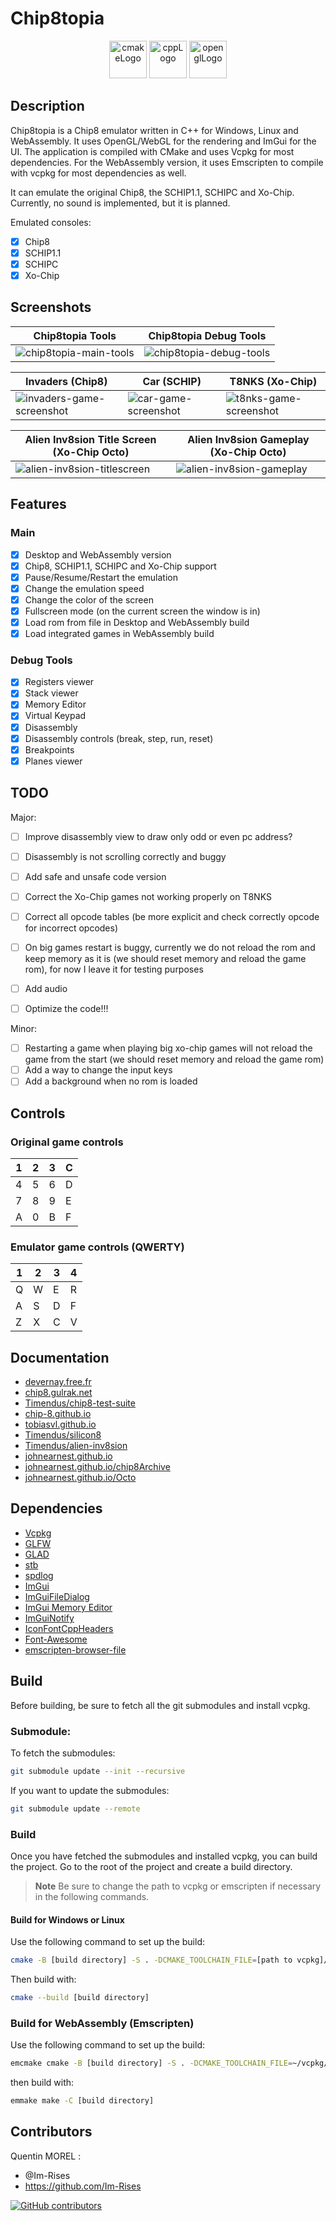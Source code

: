# Chip8topia

<p align="center">
      <img src="https://user-images.githubusercontent.com/59691442/183268126-b3d19e66-8f2d-463a-805e-ae6ef7cc6c01.png" alt="cmakeLogo" style="height:60px;"/>
      <img src="https://img.shields.io/badge/C%2B%2B-00599C?style=for-the-badge&logo=c%2B%2B&logoColor=white" alt="cppLogo" style="height:60px;"/>
      <img src="https://img.shields.io/badge/OpenGL-FFFFFF?style=for-the-badge&logo=opengl" alt="openglLogo" style="height:60px;"/>
</p>

## Description

Chip8topia is a Chip8 emulator written in C++ for Windows, Linux and WebAssembly. It uses OpenGL/WebGL for the rendering
and ImGui for the UI.
The application is compiled with CMake and uses Vcpkg for most dependencies.
For the WebAssembly version, it uses Emscripten to compile with vcpkg for most dependencies as well.

It can emulate the original Chip8, the SCHIP1.1, SCHIPC and Xo-Chip.
Currently, no sound is implemented, but it is planned.

Emulated consoles:

- [x] Chip8
- [x] SCHIP1.1
- [x] SCHIPC
- [x] Xo-Chip

## Screenshots

| Chip8topia Tools                                                                                                      | Chip8topia Debug Tools                                                                                                 |
|-----------------------------------------------------------------------------------------------------------------------|------------------------------------------------------------------------------------------------------------------------|
| ![chip8topia-main-tools](https://github.com/Im-Rises/Chip8topia/assets/59691442/0024eddd-8af2-49fa-89e4-6b4e11660712) | ![chip8topia-debug-tools](https://github.com/Im-Rises/Chip8topia/assets/59691442/44ed037c-4921-4c83-9411-54c9a0b51f53) |

| Invaders (Chip8)                                                                                                         | Car (SCHIP)                                                                                                         | T8NKS (Xo-Chip)                                                                                                       |                                                                                                                   
|--------------------------------------------------------------------------------------------------------------------------|---------------------------------------------------------------------------------------------------------------------|-----------------------------------------------------------------------------------------------------------------------|
| ![invaders-game-screenshot](https://github.com/Im-Rises/Chip8topia/assets/59691442/3e5a2078-2cf7-4929-94c2-ea42cea24efd) | ![car-game-screenshot](https://github.com/Im-Rises/Chip8topia/assets/59691442/13774fed-1ce4-4ab6-b73d-40aa374661a0) | ![t8nks-game-screenshot](https://github.com/Im-Rises/Chip8topia/assets/59691442/e4ab6b1f-e5a4-485f-a26b-dab63e20aff1) |

| Alien Inv8sion Title Screen (Xo-Chip Octo)                                                                                 | Alien Inv8sion Gameplay (Xo-Chip Octo)                                                                                  |
|----------------------------------------------------------------------------------------------------------------------------|-------------------------------------------------------------------------------------------------------------------------|
| ![alien-inv8sion-titlescreen](https://github.com/Im-Rises/Chip8topia/assets/59691442/71eb63c2-4716-49ba-868b-1525f593529e) | ![alien-inv8sion-gameplay](https://github.com/Im-Rises/Chip8topia/assets/59691442/b1c7441a-6045-4cf3-bb98-7fd6d03835d3) |

## Features

### Main

- [x] Desktop and WebAssembly version
- [x] Chip8, SCHIP1.1, SCHIPC and Xo-Chip support
- [x] Pause/Resume/Restart the emulation
- [x] Change the emulation speed
- [x] Change the color of the screen
- [x] Fullscreen mode (on the current screen the window is in)
- [x] Load rom from file in Desktop and WebAssembly build
- [x] Load integrated games in WebAssembly build

### Debug Tools

- [x] Registers viewer
- [x] Stack viewer
- [x] Memory Editor
- [x] Virtual Keypad
- [x] Disassembly
- [x] Disassembly controls (break, step, run, reset)
- [x] Breakpoints
- [x] Planes viewer

## TODO

Major:

- [ ] Improve disassembly view to draw only odd or even pc address?
- [ ] Disassembly is not scrolling correctly and buggy
- [ ] Add safe and unsafe code version

- [ ] Correct the Xo-Chip games not working properly on T8NKS
- [ ] Correct all opcode tables (be more explicit and check correctly opcode for incorrect opcodes)
- [ ] On big games restart is buggy, currently we do not reload the rom and keep memory as it is (we should reset memory
  and reload the game rom), for now I leave it for testing purposes
- [ ] Add audio
- [ ] Optimize the code!!!

Minor:

- [ ] Restarting a game when playing big xo-chip games will not reload the game from the start (we should reset memory
  and reload the game rom)
- [ ] Add a way to change the input keys
- [ ] Add a background when no rom is loaded

## Controls

### Original game controls

| 1 | 2 | 3 | C |
|---|---|---|---|
| 4 | 5 | 6 | D |
| 7 | 8 | 9 | E |
| A | 0 | B | F |

### Emulator game controls (QWERTY)

| 1 | 2 | 3 | 4 |
|---|---|---|---|
| Q | W | E | R |
| A | S | D | F |
| Z | X | C | V |

## Documentation

- [devernay.free.fr](http://devernay.free.fr/hacks/chip8/C8TECH10.HTM)
- [chip8.gulrak.net](https://chip8.gulrak.net/)
- [Timendus/chip8-test-suite](https://github.com/Timendus/chip8-test-suite)
- [chip-8.github.io](https://chip-8.github.io/)
- [tobiasvl.github.io](https://tobiasvl.github.io/blog/write-a-chip-8-emulator/)
- [Timendus/silicon8](https://github.com/Timendus/silicon8/tree/)
- [Timendus/alien-inv8sion](https://github.com/Timendus/alien-inv8sion)
- [johnearnest.github.io](http://johnearnest.github.io/Octo/docs/XO-ChipSpecification.html)
- [johnearnest.github.io/chip8Archive](https://johnearnest.github.io/chip8Archive/?sort=platform)
- [johnearnest.github.io/Octo](https://johnearnest.github.io/Octo/)

<!--
### Other resources

https://en.wikipedia.org/wiki/CHIP-8
https://www.laurencescotford.net/2020/07/19/chip-8-on-the-cosmac-vip-arithmetic-and-logic-instructions/
https://www.laurencescotford.net/2020/07/19/chip-8-on-the-cosmac-vip-drawing-sprites/
https://webgl2fundamentals.org/webgl/lessons/webgl-data-textures.html
https://emscripten.org/docs/porting/files/packaging_files.html
https://emscripten.org/docs/porting/files/index.html
https://emscripten.org/docs/porting/files/file_systems_overview.html#file-system-overview
https://emscripten.org/docs/porting/files/Synchronous-Virtual-XHR-Backed-File-System-Usage.html#synchronous-virtual-xhr-backed-file-system-usage
https://github.com/marketplace/actions/upload-release-asset
https://github.com/mymindstorm/setup-emsdk
https://github.com/Armchair-Software/emscripten-browser-file
-->

## Dependencies

- [Vcpkg](https://vcpkg.io/en)
- [GLFW](https://www.glfw.org/)
- [GLAD](https://glad.dav1d.de/)
- [stb](https://github.com/nothings/stb)
- [spdlog](https://github.com/gabime/spdlog)
- [ImGui](https://github.com/ocornut/imgui)
- [ImGuiFileDialog](https://github.com/aiekick/ImGuiFileDialog)
- [ImGui Memory Editor](https://github.com/ocornut/imgui_club/tree/main/imgui_memory_editor)
- [ImGuiNotify](https://github.com/TyomaVader/ImGuiNotify/tree/Dev)
- [IconFontCppHeaders](https://github.com/juliettef/IconFontCppHeaders)
- [Font-Awesome](https://github.com/FortAwesome/Font-Awesome)
- [emscripten-browser-file](https://github.com/Armchair-Software/emscripten-browser-file)

## Build

Before building, be sure to fetch all the git submodules and install vcpkg.

### Submodule:

To fetch the submodules:

```bash
git submodule update --init --recursive
```

If you want to update the submodules:

```bash
git submodule update --remote
```

### Build

Once you have fetched the submodules and installed vcpkg, you can build the project.
Go to the root of the project and create a build directory.

> **Note**
> Be sure to change the path to vcpkg or emscripten if necessary in the following commands.

#### Build for Windows or Linux

Use the following command to set up the build:

```bash
cmake -B [build directory] -S . -DCMAKE_TOOLCHAIN_FILE=[path to vcpkg]/scripts/buildsystems/vcpkg.cmake
```

Then build with:

```bash
cmake --build [build directory]
```

### Build for WebAssembly (Emscripten)

Use the following command to set up the build:

```bash
emcmake cmake -B [build directory] -S . -DCMAKE_TOOLCHAIN_FILE=~/vcpkg/scripts/buildsystems/vcpkg.cmake -DVCPKG_CHAINLOAD_TOOLCHAIN_FILE=${EMSDK}/upstream/emscripten/cmake/Modules/Platform/Emscripten.cmake -DVCPKG_TARGET_TRIPLET=wasm32-emscripten "-DCMAKE_EXE_LINKER_FLAGS=-s USE_GLFW=3 -s FULL_ES3=1 -s WASM=1 -s EXPORTED_RUNTIME_METHODS=[ccall] -s ALLOW_MEMORY_GROWTH=1 -s EXPORTED_FUNCTIONS=[_main,_malloc,_free] --preload-file ../../Chip8Games --preload-file ../../shaders --preload-file ../../fonts" -DCMAKE_BUILD_TYPE=Release
```

then build with:

```bash
emmake make -C [build directory]
```

## Contributors

Quentin MOREL :

- @Im-Rises
- <https://github.com/Im-Rises>

[![GitHub contributors](https://contrib.rocks/image?repo=Im-Rises/Chip8topia)](https://github.com/Im-Rises/Chip8topia/graphs/contributors)